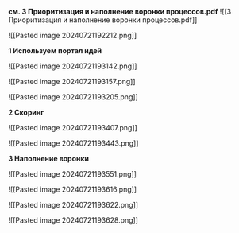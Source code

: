 
**см. 3 Приоритизация и наполнение воронки процессов.pdf**
![[3 Приоритизация и наполнение воронки процессов.pdf]]


![[Pasted image 20240721192212.png]]



**1 Используем портал идей**

![[Pasted image 20240721193142.png]]


![[Pasted image 20240721193157.png]]




![[Pasted image 20240721193205.png]]



**2 Скоринг**


![[Pasted image 20240721193407.png]]


![[Pasted image 20240721193443.png]]


**3 Наполнение воронки**


![[Pasted image 20240721193551.png]]



![[Pasted image 20240721193616.png]]


![[Pasted image 20240721193622.png]]



![[Pasted image 20240721193628.png]]



